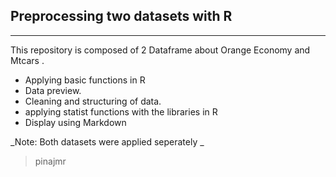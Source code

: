 ## Preprocessing two datasets with R
--------------
This repository is composed of 2 Dataframe about Orange Economy and Mtcars .
- Applying basic functions in R
- Data preview. 
- Cleaning and structuring of data.
- applying statist functions  with the libraries in R
- Display using Markdown

_Note: Both datasets were applied seperately _ 

> pinajmr

